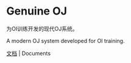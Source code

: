 # Genuine OJ

为OI训练开发的现代OJ系统。

A modern OJ system developed for OI training.

[文档](https://www.yixiangzhilv.com/docs/genuine-oj/introduction.html) | Documents
